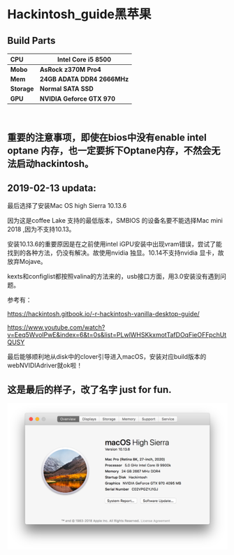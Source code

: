 # Hackintosh_guide黑苹果





## Build Parts

| **CPU**     | **Intel Core i5 8500**      |
| :---------- | --------------------------- |
| **Mobo**    | **AsRock z370M Pro4**       |
| **Mem**     | **24GB ADATA DDR4 2666MHz** |
| **Storage** | **Normal SATA SSD**         |
| **GPU**     | **NVIDIA Geforce GTX 970**  |

  

## 重要的注意事项，即使在bios中没有enable intel optane 内存，也一定要拆下Optane内存，不然会无法启动hackintosh。

## 2019-02-13 updata:



最后选择了安装Mac OS high Sierra 10.13.6

因为这是coffee Lake 支持的最低版本，SMBIOS 的设备名要不能选择Mac mini 2018 ,因为不支持10.13。



安装10.13.6的重要原因是在之前使用intel iGPU安装中出现vram错误，尝试了能找到的各种方法，仍没有解决。故使用nvidia 独显。10.14不支持nvidia 显卡，故放弃Mojave。





kexts和configlist都按照valina的方法来的，usb接口方面，用3.0安装没有遇到问题。

参考有：

<https://hackintosh.gitbook.io/-r-hackintosh-vanilla-desktop-guide/>



<https://www.youtube.com/watch?v=Eeq5WvolPwE&index=6&t=0s&list=PLwlWHSKkxmotTafDOqFieOFFpchUtQUSY>

最后能够顺利地从disk中的clover引导进入macOS，安装对应build版本的webNVIDIAdriver就ok啦！

## 这是最后的样子，改了名字 just for fun.

![Screen Shot 2019-02-13 at 17.09.24](https://github.com/ljllili23/Hackintosh/blob/master/Screen%20Shot%202019-02-13%20at%2017.09.24.png)
